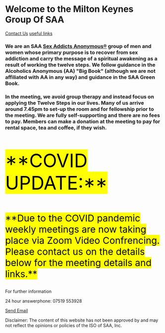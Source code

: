 # Welcome to the Milton Keynes Group Of SAA

[Contact Us](contact.md)                           [useful links](links.md)

### We are an SAA [Sex Addicts Anonymous®](saauk.info) group of men and women whose primary purpose is to recover from sex addiction and carry the message of a spiritual awakening as a result of working the twelve steps. We follow guidance in the Alcoholics Anonymous (AA) "Big Book" (although we are not affiliated with AA in any way) and guidance in the SAA Green Book.

### In the meeting, we avoid group therapy and instead focus on applying the Twelve Steps in our lives. Many of us arrive around 7.45pm to set-up the room and for fellowship prior to the meeting. We are fully self-supporting and there are no fees to pay. Members can make a donation at the meeting to pay for rental space, tea and coffee, if they wish.


<p style="font-size:60px"><mark>**COVID UPDATE:**</mark></p>

<p style="font-size:30px"><mark>**Due to the COVID pandemic weekly meetings are now taking place via Zoom Video Confrencing. 
Please contact us on the details below for the meeting details and links.**</mark></p>

For further information

24 hour answerphone: 07519 553928

<a href = "mailto: mksaa.recovery@gmail.com">Send Email</a>

Disclaimer: The content of this website has not been approved by and may not reflect the opinions or policies of the ISO of SAA, Inc.

